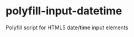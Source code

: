 polyfill-input-datetime
=======================

Polyfill script for HTML5 date/time input elements
